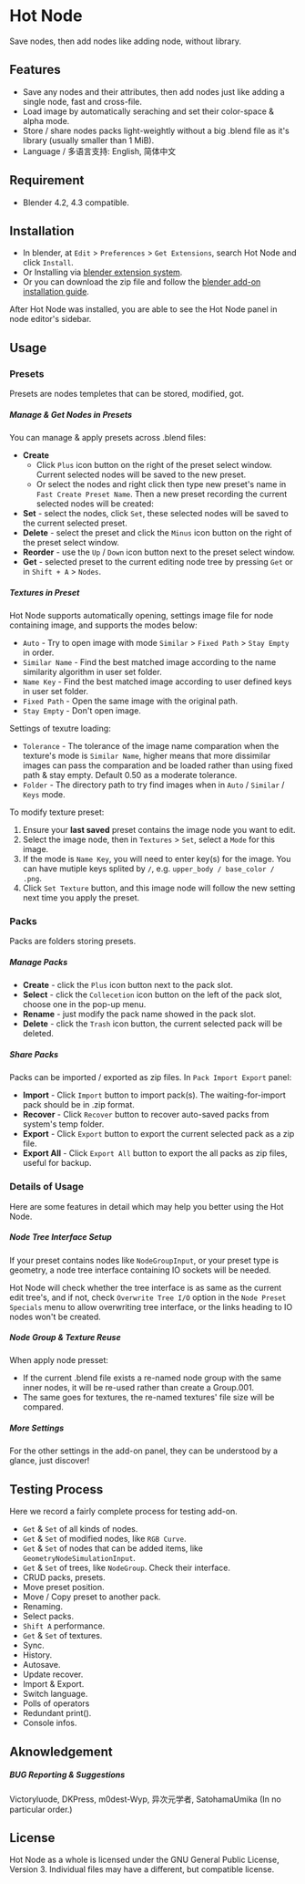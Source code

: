 Hot Node
========

Save nodes, then add nodes like adding node, without library.


Features
--------

- Save any nodes and their attributes, then add nodes just like adding a single node, fast and cross-file.
- Load image by automatically seraching and set their color-space & alpha mode.
- Store / share nodes packs light-weightly without a big .blend file as it's library (usually smaller than 1 MiB).
- Language / 多语言支持: English, 简体中文


Requirement
--------

- Blender 4.2, 4.3 compatible.


Installation
--------

- In blender, at `Edit` > `Preferences` > `Get Extensions`, search Hot Node and click `Install`.
- Or Installing via [blender extension system](https://extensions.blender.org/about/).
- Or you can download the zip file and follow the [blender add-on installation guide](https://docs.blender.org/manual/en/4.2/extensions/addons.html).

After Hot Node was installed, you are able to see the Hot Node panel in node editor's sidebar.


Usage
--------

### Presets
Presets are nodes templetes that can be stored, modified, got.

##### Manage & Get Nodes in Presets
You can manage & apply presets across .blend files:
- **Create**
    - Click `Plus` icon button on the right of the preset select window. Current selected nodes will be saved to the new preset.
    - Or select the nodes and right click then type new preset's name in `Fast Create Preset Name`.
    Then a new preset recording the current selected nodes will be created:
- **Set** - select the nodes, click `Set`, these selected nodes will be saved to the current selected preset.
- **Delete** - select the preset and click the `Minus` icon button on the right of the preset select window.
- **Reorder** - use the `Up` / `Down` icon button next to the preset select window.
- **Get** - selected preset to the current editing node tree by pressing `Get` or in `Shift + A` > `Nodes`.

##### Textures in Preset
Hot Node supports automatically opening, settings image file for node containing image, and supports the modes below:
- `Auto` - Try to open image with mode `Similar` > `Fixed Path` > `Stay Empty` in order.
- `Similar Name` - Find the best matched image according to the name similarity algorithm in user set folder.
- `Name Key` - Find the best matched image according to user defined keys in user set folder.
- `Fixed Path` - Open the same image with the original path.
- `Stay Empty` - Don't open image.

Settings of texutre loading:
- `Tolerance` - The tolerance of the image name comparation when the texture's mode is `Similar Name`, higher means that more dissimilar images can pass the comparation and be loaded rather than using fixed path & stay empty. Default 0.50 as a moderate tolerance.
- `Folder` - The directory path to try find images when in `Auto` / `Similar` / `Keys` mode.

To modify texture preset:
1. Ensure your **last saved** preset contains the image node you want to edit.
2. Select the image node, then in `Textures` > `Set`, select a `Mode` for this image.
3. If the mode is `Name Key`, you will need to enter key(s) for the image. You can have mutiple keys splited by `/`, e.g. `upper_body / base_color / .png`.
4. Click `Set Texture` button, and this image node will follow the new setting next time you apply the preset.


### Packs
Packs are folders storing presets.

##### Manage Packs
- **Create** - click the `Plus` icon button next to the pack slot.
- **Select** - click the `Collecetion` icon button on the left of the pack slot, choose one in the pop-up menu.
- **Rename** - just modify the pack name showed in the pack slot.
- **Delete** - click the `Trash` icon button, the current selected pack will be deleted.

##### Share Packs
Packs can be imported / exported as zip files. In `Pack Import Export` panel:
- **Import** - Click `Import` button to import pack(s). The waiting-for-import pack should be in .zip format.
- **Recover** - Click `Recover` button to recover auto-saved packs from system's temp folder.
- **Export** - Click `Export` button to export the current selected pack as a zip file.
- **Export All** - Click `Export All` button to export the all packs as zip files, useful for backup.


### Details of Usage
Here are some features in detail which may help you better using the Hot Node.

##### Node Tree Interface Setup
If your preset contains nodes like `NodeGroupInput`, or your preset type is geometry, a node tree interface containing IO sockets will be needed. 

Hot Node will check whether the tree interface is as same as the current edit tree's, and if not, check `Overwrite Tree I/O` option in the `Node Preset Specials` menu to allow overwriting tree interface, or the links heading to IO nodes won't be created.

##### Node Group & Texture Reuse
When apply node presset:
- If the current .blend file exists a re-named node group with the same inner nodes, it will be re-used rather than create a Group.001.
- The same goes for textures, the re-named textures' file size will be compared.

##### More Settings
For the other settings in the add-on panel, they can be understood by a glance, just discover!


Testing Process
--------
Here we record a fairly complete process for testing add-on.
- `Get` & `Set` of all kinds of nodes.
- `Get` & `Set` of modified nodes, like `RGB Curve`.
- `Get` & `Set` of nodes that can be added items, like `GeometryNodeSimulationInput`.
- `Get` & `Set` of trees, like `NodeGroup`. Check their interface.
- CRUD packs, presets.
- Move preset position.
- Move / Copy preset to another pack.
- Renaming.
- Select packs.
- `Shift A` performance.
- `Get` & `Set` of textures.
- Sync.
- History.
- Autosave.
- Update recover.
- Import & Export.
- Switch language.
- Polls of operators
- Redundant print().
- Console infos.


Aknowledgement
--------

##### BUG Reporting & Suggestions
Victoryluode, DKPress, m0dest-Wyp, 异次元学者, SatohamaUmika
(In no particular order.)


License
--------

Hot Node as a whole is licensed under the GNU General Public License, Version 3.
Individual files may have a different, but compatible license.